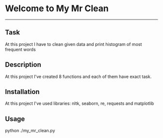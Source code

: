 # Welcome to My Mr Clean
------------------------------------------------------------------------------------------------------------------------------------
## Task
At this project I have to clean given data and print histogram of most frequent words

## Description
At this project I've created 8 functions and each of them have exact task.

## Installation
At this project I've used libraries: nltk, seaborn, re, requests and matplotlib

## Usage
python ./my_mr_clean.py

